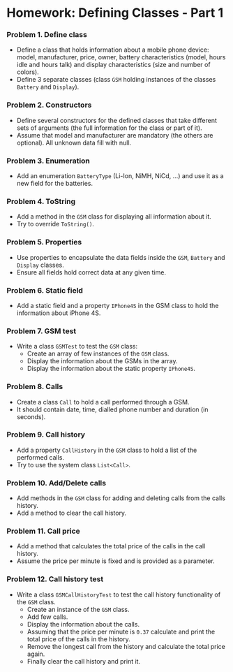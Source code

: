 Homework: Defining Classes - Part 1
===================================

### Problem 1. Define class
*	Define a class that holds information about a mobile phone device: model, manufacturer, price, owner, battery characteristics (model, hours idle and hours talk) and display characteristics (size and number of colors).
*	Define 3 separate classes (class `GSM` holding instances of the classes `Battery` and `Display`).

### Problem 2. Constructors
*	Define several constructors for the defined classes that take different sets of arguments (the full information for the class or part of it).
*	Assume that model and manufacturer are mandatory (the others are optional). All unknown data fill with null.

### Problem 3. Enumeration
*	Add an enumeration `BatteryType` (Li-Ion, NiMH, NiCd, …) and use it as a new field for the batteries.

### Problem 4. ToString
*	Add a method in the `GSM` class for displaying all information about it.
*	Try to override `ToString()`.

### Problem 5. Properties
*	Use properties to encapsulate the data fields inside the `GSM`, `Battery` and `Display` classes.
*	Ensure all fields hold correct data at any given time.

### Problem 6. Static field
*	Add a static field and a property `IPhone4S` in the GSM class to hold the information about iPhone 4S.

### Problem 7. GSM test
*	Write a class `GSMTest` to test the `GSM` class:
	*	Create an array of few instances of the `GSM` class.
	*	Display the information about the GSMs in the array.
	*	Display the information about the static property `IPhone4S`.

### Problem 8. Calls
*	Create a class `Call` to hold a call performed through a GSM.
*	It should contain date, time, dialled phone number and duration (in seconds).

### Problem 9. Call history
*	Add a property `CallHistory` in the `GSM` class to hold a list of the performed calls.
*	Try to use the system class `List<Call>`.

### Problem 10. Add/Delete calls
*	Add methods in the `GSM` class for adding and deleting calls from the calls history.
*	Add a method to clear the call history.

### Problem 11. Call price
*	Add a method that calculates the total price of the calls in the call history.
*	Assume the price per minute is fixed and is provided as a parameter.

### Problem 12. Call history test
*	Write a class `GSMCallHistoryTest` to test the call history functionality of the `GSM` class.
	*	Create an instance of the `GSM` class.
	*	Add few calls.
	*	Display the information about the calls.
	*	Assuming that the price per minute is `0.37` calculate and print the total price of the calls in the history.
	*	Remove the longest call from the history and calculate the total price again.
	*	Finally clear the call history and print it.
